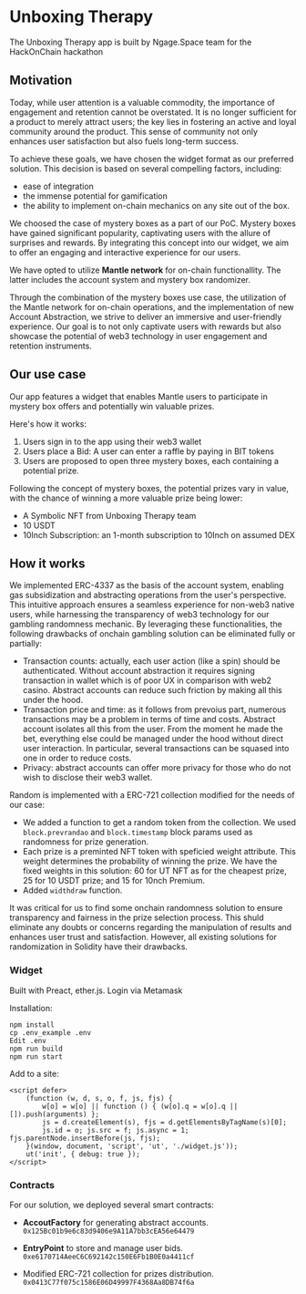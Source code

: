 # Unboxing Therapy

The Unboxing Therapy app is built by Ngage.Space team for the HackOnChain hackathon

## Motivation

Today, while user attention is a valuable commodity, the importance of engagement and retention cannot be overstated. It is no longer sufficient for a product to merely attract users; the key lies in fostering an active and loyal community around the product. This sense of community not only enhances user satisfaction but also fuels long-term success. 

To achieve these goals, we have chosen the widget format as our preferred solution. This decision is based on several compelling factors, including:
- ease of integration
- the  immense potential for gamification
- the ability to implement on-chain mechanics on any site  out of the box. 

We choosed the case of mystery boxes as a part of our PoC. Mystery boxes have gained significant popularity, captivating users with the allure of surprises and rewards. By integrating this concept into our widget, we aim to offer an engaging and interactive experience for our users.

We have opted to utilize **Mantle network** for on-chain functionallity. The latter includes the account system and mystery box randomizer.

Through the combination of the mystery boxes use case, the utilization of the Mantle network for on-chain operations, and the implementation of new Account Abstraction, we strive to deliver an immersive and user-friendly experience. Our goal is to not only captivate users with rewards but also showcase the potential of web3 technology in user engagement and retention instruments.

## Our use case
Our app features a widget that enables Mantle users to participate in mystery box offers and potentially win valuable prizes. 

Here's how it works:

1. Users sign in to the app using their web3 wallet
2. Users place a Bid: A user can enter a raffle by paying in BIT tokens
3. Users are proposed to open three mystery boxes, each containing a potential prize.

Following the concept of mystery boxes, the potential prizes vary in value, with the chance of winning a more valuable prize being lower:

- A Symbolic NFT from Unboxing Therapy team
- 10 USDT
- 10Inch Subscription: an 1-month subscription to 10Inch on assumed DEX

## How it works

We implemented ERC-4337 as the basis of the account system, enabling gas subsidization and abstracting operations from the user's perspective. This intuitive approach ensures a seamless experience for non-web3 native users, while harnessing the transparency of web3 technology for our gambling randomness mechanic. By leveraging these functionalities, the following drawbacks of onchain gambling solution can be eliminated fully or partially:

- Transaction counts: actually, each user action (like a spin) should be authenticated. Without account abstraction it requires signing transaction in wallet which is of poor UX in comparison with web2 casino. Abstract accounts can reduce such friction by making all this under the hood.
- Transaction price and time: as it follows from prevoius part, numerous transactions may be a problem in terms of time and costs. Abstract account isolates all this from the user. From the moment he made the bet, everything else could be managed under the hood without direct user interaction. In particular, several transactions can be squased into one in order to reduce costs.
- Privacy: abstract accounts can offer more privacy for those who do not wish to disclose their web3 wallet.

Random is implemented with a ERC-721 collection modified for the needs of our case:

- We added a function to get a random token from the collection. We used `block.prevrandao` and `block.timestamp` block params used as randomness for prize generation.
- Each prize is a preminted NFT token with speficied weight attribute. This weight determines the probability of winning the prize. We have the fixed weights in this solution: 60 for UT NFT as for the cheapest prize, 25 for 10 USDT prize; and 15 for 10nch Premium.
- Added `widthdraw` function.

It was critical for us to find some onchain randomness solution to ensure transparency and fairness in the prize selection process. This shuld eliminate any doubts or concerns regarding the manipulation of results and enhances user trust and satisfaction. However, all existing solutions for randomization in Solidity have their drawbacks.

### Widget
Built with Preact, ether.js. Login via Metamask

Installation:
```
npm install
cp .env_example .env
Edit .env
npm run build
npm run start
```

Add to a site:  
```
<script defer>
    (function (w, d, s, o, f, js, fjs) {
        w[o] = w[o] || function () { (w[o].q = w[o].q || []).push(arguments) };
        js = d.createElement(s), fjs = d.getElementsByTagName(s)[0];
        js.id = o; js.src = f; js.async = 1; fjs.parentNode.insertBefore(js, fjs);
    }(window, document, 'script', 'ut', './widget.js'));
    ut('init', { debug: true });
</script>
```

### Contracts
For our solution, we deployed several smart contracts:

- **AccoutFactory** for generating abstract accounts.
`0x125Bc01b9e6c83d9406e9A11A7bb3cEA56e64479`

- **EntryPoint** to store and manage user bids.
`0xe6170714AeeC6C692142c150E6Fb1B0E0a4411cf`

- Modified ERC-721 collection for prizes distribution.
`0x0413C77f075c1586E06D49997F4368Aa8DB74f6a`